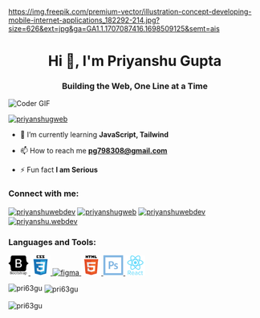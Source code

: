 https://img.freepik.com/premium-vector/illustration-concept-developing-mobile-internet-applications_182292-214.jpg?size=626&ext=jpg&ga=GA1.1.1707087416.1698509125&semt=ais
<h1 align="center">Hi 👋, I'm Priyanshu Gupta</h1>
<h3 align="center">Building the Web, One Line at a Time</h3>
<img alt="Coder GIF" height=250 width=350 src="https://cdn.dribbble.com/users/730703/screenshots/6581243/avento.gif" />
<p align="left"> <a href="https://twitter.com/priyanshugweb" target="blank"><img src="https://img.shields.io/twitter/follow/priyanshugweb?logo=twitter&style=for-the-badge" alt="priyanshugweb" /></a> </p>

- 🌱 I’m currently learning **JavaScript, Tailwind**

- 📫 How to reach me **pg798308@gmail.com**

- ⚡ Fun fact **I am Serious**

<h3 align="left">Connect with me:</h3>
<p align="left">
<a href="https://codepen.io/priyanshuwebdev" target="blank"><img align="center" src="https://raw.githubusercontent.com/rahuldkjain/github-profile-readme-generator/master/src/images/icons/Social/codepen.svg" alt="priyanshuwebdev" height="30" width="40" /></a>
<a href="https://twitter.com/priyanshugweb" target="blank"><img align="center" src="https://raw.githubusercontent.com/rahuldkjain/github-profile-readme-generator/master/src/images/icons/Social/twitter.svg" alt="priyanshugweb" height="30" width="40" /></a>
<a href="https://linkedin.com/in/priyanshuwebdev" target="blank"><img align="center" src="https://raw.githubusercontent.com/rahuldkjain/github-profile-readme-generator/master/src/images/icons/Social/linked-in-alt.svg" alt="priyanshuwebdev" height="30" width="40" /></a>
<a href="https://instagram.com/priyanshu.webdev" target="blank"><img align="center" src="https://raw.githubusercontent.com/rahuldkjain/github-profile-readme-generator/master/src/images/icons/Social/instagram.svg" alt="priyanshu.webdev" height="30" width="40" /></a>
</p>

<h3 align="left">Languages and Tools:</h3>
<p align="left"> <a href="https://getbootstrap.com" target="_blank" rel="noreferrer"> <img src="https://raw.githubusercontent.com/devicons/devicon/master/icons/bootstrap/bootstrap-plain-wordmark.svg" alt="bootstrap" width="40" height="40"/> </a> <a href="https://www.w3schools.com/css/" target="_blank" rel="noreferrer"> <img src="https://raw.githubusercontent.com/devicons/devicon/master/icons/css3/css3-original-wordmark.svg" alt="css3" width="40" height="40"/> </a> <a href="https://www.figma.com/" target="_blank" rel="noreferrer"> <img src="https://www.vectorlogo.zone/logos/figma/figma-icon.svg" alt="figma" width="40" height="40"/> </a> <a href="https://www.w3.org/html/" target="_blank" rel="noreferrer"> <img src="https://raw.githubusercontent.com/devicons/devicon/master/icons/html5/html5-original-wordmark.svg" alt="html5" width="40" height="40"/> </a> <a href="https://www.photoshop.com/en" target="_blank" rel="noreferrer"> <img src="https://raw.githubusercontent.com/devicons/devicon/master/icons/photoshop/photoshop-line.svg" alt="photoshop" width="40" height="40"/> </a> <a href="https://reactjs.org/" target="_blank" rel="noreferrer"> <img src="https://raw.githubusercontent.com/devicons/devicon/master/icons/react/react-original-wordmark.svg" alt="react" width="40" height="40"/> </a> </p>

<p><img align="left" src="https://github-readme-stats.vercel.app/api/top-langs?username=pri63gu&show_icons=true&locale=en&layout=compact" alt="pri63gu" /></p>

<p>&nbsp;<img align="center" src="https://github-readme-stats.vercel.app/api?username=pri63gu&show_icons=true&locale=en" alt="pri63gu" /></p>

<p><img align="center" src="https://github-readme-streak-stats.herokuapp.com/?user=pri63gu&" alt="pri63gu" /></p>
